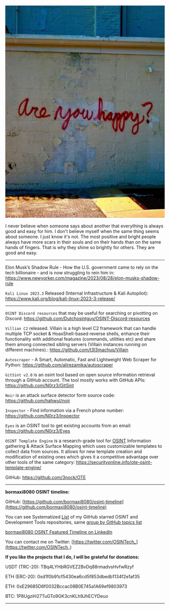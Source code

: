 ![alt text](img/21.jpg)

I never believe when someone says about another that everything is always good and easy for him. I don't believe myself when the same thing seems about someone. I just know it's not. The most positive and bright people always have more scars in their souls and on their hands than on the same hands of fingers. That is why they shine so brightly for others. They are good and easy.

----

Elon Musk’s Shadow Rule - How the U.S. government came to rely on the tech billionaire - and is now struggling to rein him in: https://www.newyorker.com/magazine/2023/08/28/elon-musks-shadow-rule

```Kali Linux 2023.3``` Released (Internal Infrastructure & Kali Autopilot): https://www.kali.org/blog/kali-linux-2023-3-release/

----

```OSINT Discord resources``` that may be useful for searching or pivotting on Discord: https://github.com/Dutchosintguy/OSINT-Discord-resources

```Villian C2``` released. Villain is a high level C2 framework that can handle multiple TCP socket & HoaxShell-based reverse shells, enhance their functionality with additional features (commands, utilities etc) and share them among connected sibling servers (Villain instances running on different machines).: https://github.com/t3l3machus/Villain

```Autoscraper``` - A Smart, Automatic, Fast and Lightweight Web Scraper for Python: https://github.com/alirezamika/autoscraper

```GitSint v2.0``` is an osint tool based on open source information retrieval through a GitHub  account. The tool mostly works with GitHub APIs: https://github.com/N0rz3/GitSint

```Noir``` is an attack surface detector form source code: https://github.com/hahwul/noir

```Inspector``` - Find information via a French phone number: https://github.com/N0rz3/Inspector

```Eyes``` is an OSINT tool to get existing accounts from an email: https://github.com/N0rz3/Eyes

```OSINT Template Engine``` is a research-grade tool for [OSINT](https://securityonline.info/phoneinfoga/) Information gathering & Attack Surface Mapping which uses customizable templates to collect data from sources. It allows for new template creation and modification of existing ones which gives it a competitive advantage over other tools of the same category: https://securityonline.info/ote-osint-template-engine/

GitHub: https://github.com/3nock/OTE

----

**bormaxi8080 OSINT timeline:**

GitHub: [https://github.com/bormaxi8080/osint-timeline](https://github.com/bormaxi8080/osint-timeline)

You can see Systematized [List](https://github.com/bormaxi8080/github-starred-repos-builder/blob/main/starred_repos.md) of my GitHub starred OSINT and Development Tools repositories, same [group by GitHub topics list](https://github.com/bormaxi8080/starred)

[bormaxi8080 OSINT Featured Timeline on LinkedIn](https://www.linkedin.com/in/osintech/details/featured/)

You can contact me on Twitter: [https://twitter.com/OSINTech_](https://twitter.com/OSINTech_)

**If you like the projects that I do, I will be grateful for donations:**

USDT (TRC-20): TBq4LYHbRGVEZ2BvDq88rmadvsHvfwRzyf

ETH (ERC-20): 0xd1f0b91cf5430ea6cd5f853dbedb1134f2e1af35

ETH: 0xE29685D6f0032Bccac08B0E745a1A69ef9803973

BTC: 1P8UgziH27TuGTo9GK3cnKLh9JhECYDeuo

----
